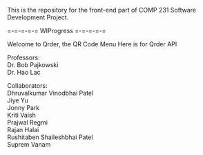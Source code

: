 This is the repository for the front-end part of COMP 231 Software Development Project.

=-=-=-=-= WIProgress =-=-=-=-=

Welcome to Qrder, the QR Code Menu
Here is for Qrder API

Professors:<br>
Dr. Bob Pajkowski<br>
Dr. Hao Lac<br>

Collaborators:<br>
Dhruvalkumar Vinodbhai Patel<br>
Jiye Yu<br>
Jonny Park<br>
Kriti Vaish<br>
Prajwal Regmi<br>
Rajan Halai<br>
Rushitaben Shaileshbhai Patel<br>
Suprem Vanam<br>
